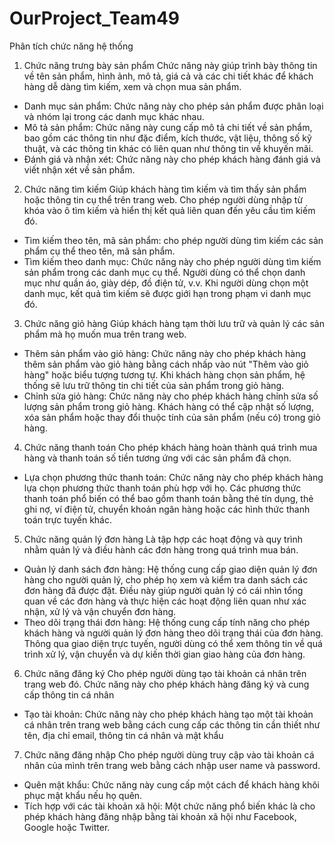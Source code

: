 
# OurProject_Team49
Phân tích chức năng hệ thống
1.	Chức năng trưng bày sản phẩm
Chức năng này giúp trình bày thông tin về tên sản phẩm, hình ảnh, mô tả, giá cả và các chi tiết khác để khách hàng dễ dàng tìm kiếm, xem và chọn mua sản phẩm.
-	Danh mục sản phẩm: Chức năng này cho phép sản phẩm được phân loại và nhóm lại trong các danh mục khác nhau.
-	Mô tả sản phẩm: Chức năng này cung cấp mô tả chi tiết về sản phẩm, bao gồm các thông tin như đặc điểm, kích thước, vật liệu, thông số kỹ thuật, và các thông tin khác có liên quan như thông tin về khuyến mãi. 
-	Đánh giá và nhận xét: Chức năng này cho phép khách hàng đánh giá và viết nhận xét về sản phẩm. 
2.	Chức năng tìm kiếm
Giúp khách hàng tìm kiếm và tìm thấy sản phẩm hoặc thông tin cụ thể trên trang web. Cho phép người dùng nhập từ khóa vào ô tìm kiếm và hiển thị kết quả liên quan đến yêu cầu tìm kiếm đó.
-	Tìm kiếm theo tên, mã sản phẩm:  cho phép người dùng tìm kiếm các sản phẩm cụ thể theo tên, mã sản phẩm.
-	Tìm kiếm theo danh mục: Chức năng này cho phép người dùng tìm kiếm sản phẩm trong các danh mục cụ thể. Người dùng có thể chọn danh mục như quần áo, giày dép, đồ điện tử, v.v. Khi người dùng chọn một danh mục, kết quả tìm kiếm sẽ được giới hạn trong phạm vi danh mục đó.
3.	Chức năng giỏ hàng
Giúp khách hàng tạm thời lưu trữ và quản lý các sản phẩm mà họ muốn mua trên trang web. 
-	Thêm sản phẩm vào giỏ hàng: Chức năng này cho phép khách hàng thêm sản phẩm vào giỏ hàng bằng cách nhấp vào nút "Thêm vào giỏ hàng" hoặc biểu tượng tương tự. Khi khách hàng chọn sản phẩm, hệ thống sẽ lưu trữ thông tin chi tiết của sản phẩm trong giỏ hàng.
-	Chỉnh sửa giỏ hàng: Chức năng này cho phép khách hàng chỉnh sửa số lượng sản phẩm trong giỏ hàng. Khách hàng có thể cập nhật số lượng, xóa sản phẩm hoặc thay đổi thuộc tính của sản phẩm (nếu có) trong giỏ hàng.
4.	Chức năng thanh toán
Cho phép khách hàng hoàn thành quá trình mua hàng và thanh toán số tiền tương ứng với các sản phẩm đã chọn.
-	Lựa chọn phương thức thanh toán: Chức năng này cho phép khách hàng lựa chọn phương thức thanh toán phù hợp với họ. Các phương thức thanh toán phổ biến có thể bao gồm thanh toán bằng thẻ tín dụng, thẻ ghi nợ, ví điện tử, chuyển khoản ngân hàng hoặc các hình thức thanh toán trực tuyến khác.
5.	Chức năng quản lý đơn hàng
Là tập hợp các hoạt động và quy trình nhằm quản lý và điều hành các đơn hàng trong quá trình mua bán.
-	Quản lý danh sách đơn hàng: Hệ thống cung cấp giao diện quản lý đơn hàng cho người quản lý, cho phép họ xem và kiểm tra danh sách các đơn hàng đã được đặt. Điều này giúp người quản lý có cái nhìn tổng quan về các đơn hàng và thực hiện các hoạt động liên quan như xác nhận, xử lý và vận chuyển đơn hàng.
-	Theo dõi trạng thái đơn hàng: Hệ thống cung cấp tính năng cho phép khách hàng và người quản lý đơn hàng theo dõi trạng thái của đơn hàng. Thông qua giao diện trực tuyến, người dùng có thể xem thông tin về quá trình xử lý, vận chuyển và dự kiến thời gian giao hàng của đơn hàng.
6.	Chức năng đăng ký 
Cho phép người dùng tạo tài khoản cá nhân trên trang web đó. Chức năng này cho phép khách hàng đăng ký và cung cấp thông tin cá nhân
-	Tạo tài khoản: Chức năng này cho phép khách hàng tạo một tài khoản cá nhân trên trang web bằng cách cung cấp các thông tin cần thiết như tên, địa chỉ email, thông tin cá nhân và mật khẩu
7.	Chức năng đăng nhập
Cho phép người dùng truy cập vào tài khoản cá nhân của mình trên trang web bằng cách nhập user name và password.
-	Quên mật khẩu: Chức năng này cung cấp một cách để khách hàng khôi phục mật khẩu nếu họ quên.
-	Tích hợp với các tài khoản xã hội: Một chức năng phổ biến khác là cho phép khách hàng đăng nhập bằng tài khoản xã hội như Facebook, Google hoặc Twitter.
